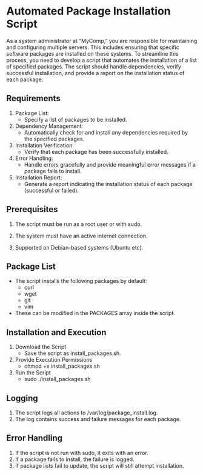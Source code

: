 # Automated Package Installation Script

As a system administrator at “MyComp,” you are responsible for maintaining and configuring multiple
servers. This includes ensuring that specific software packages are installed on these systems. To
streamline this process, you need to develop a script that automates the installation of a list of specified
packages. The script should handle dependencies, verify successful installation, and provide a report on
the installation status of each package.

## Requirements

1. Package List:
      - Specify a list of packages to be installed.
2. Dependency Management:
      - Automatically check for and install any dependencies required by the specified packages.
3. Installation Verification:
      - Verify that each package has been successfully installed.
4. Error Handling:
      - Handle errors gracefully and provide meaningful error messages if a package fails to install.
5. Installation Report:
      - Generate a report indicating the installation status of each package (successful or failed).
  
## Prerequisites

1. The script must be run as a root user or with sudo.

2. The system must have an active internet connection.

3. Supported on Debian-based systems (Ubuntu etc).

## Package List

- The script installs the following packages by default:
    - curl
    - wget
    - git
    - vim
- These can be modified in the PACKAGES array inside the script.

## Installation and Execution

1. Download the Script
    - Save the script as install_packages.sh.
2. Provide Execution Permissions
    - chmod +x install_packages.sh
3. Run the Script
    - sudo ./install_packages.sh

## Logging

1. The script logs all actions to /var/log/package_install.log.
2. The log contains success and failure messages for each package.

## Error Handling

1. If the script is not run with sudo, it exits with an error.
2. If a package fails to install, the failure is logged.
3. If package lists fail to update, the script will still attempt installation.

